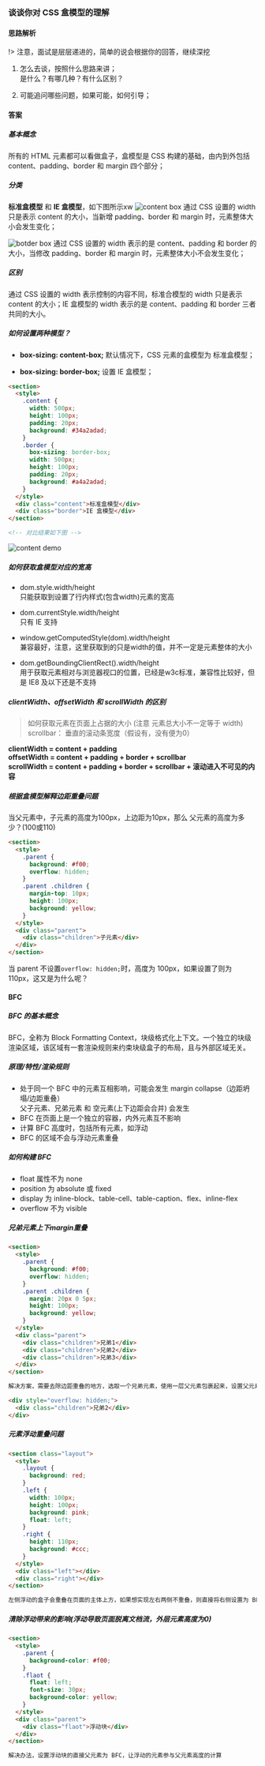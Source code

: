 ### 谈谈你对 CSS 盒模型的理解

#### 思路解析
!> 注意，面试是层层递进的，简单的说会根据你的回答，继续深挖
1. 怎么去谈，按照什么思路来讲；  
  是什么？有哪几种？有什么区别？

2. 可能追问哪些问题，如果可能，如何引导；

#### 答案
##### 基本概念  
  所有的 HTML 元素都可以看做盒子，盒模型是 CSS 构建的基础，由内到外包括 content、padding、border 和 margin 四个部分；

##### 分类  
  **标准盒模型** 和 **IE 盒模型**，如下图所示xw
![content box](/interview/images/content-box.png)
通过 CSS 设置的 width 只是表示 content 的大小，当新增 padding、border 和 margin 时，元素整体大小会发生变化；

![botder box](/interview/images/border-box.png)
通过 CSS 设置的 width 表示的是 content、padding 和 border 的大小，当修改 padding、border 和 margin 时，元素整体大小不会发生变化；

##### 区别
通过 CSS 设置的 width 表示控制的内容不同，标准合模型的 width 只是表示 content 的大小；IE 盒模型的 width 表示的是 content、padding 和 border 三者共同的大小。

##### 如何设置两种模型？
* **box-sizing: content-box;** 默认情况下，CSS 元素的盒模型为 标准盒模型；

* **box-sizing: border-box;** 设置 IE 盒模型；

```html
<section>
  <style>
    .content {
      width: 500px;
      height: 100px;
      padding: 20px;
      background: #34a2adad;
    }
    .border {
      box-sizing: border-box;
      width: 500px;
      height: 100px;
      padding: 20px;
      background: #a4a2adad;
    }
  </style>
  <div class="content">标准盒模型</div>
  <div class="border">IE 盒模型</div>
</section>

<!-- 对比结果如下图 -->
```
![content demo](/interview/images/compare-model.jpg)

##### 如何获取盒模型对应的宽高
* dom.style.width/height  
  只能获取到设置了行内样式(包含width)元素的宽高

* dom.currentStyle.width/height  
  只有 IE 支持

* window.getComputedStyle(dom).width/height  
  兼容最好，注意，这里获取到的只是width的值，并不一定是元素整体的大小

* dom.getBoundingClientRect().width/height  
  用于获取元素相对与浏览器视口的位置，已经是w3c标准，兼容性比较好，但是 IE8 及以下还是不支持
 

##### clientWidth、offsetWidth 和 scrollWidth 的区别
> 如何获取元素在页面上占据的大小 (注意 元素总大小不一定等于 width)   
scrollbar： 垂直的滚动条宽度（假设有，没有便为0）

**clientWidth = content + padding**  
**offsetWidth = content + padding + border + scrollbar**  
**scrollWidth = content + padding + border + scrollbar + 滚动进入不可见的内容** 


##### 根据盒模型解释边距重叠问题
当父元素中，子元素的高度为100px，上边距为10px，那么 父元素的高度为多少？(100或110)
```html
<section>
  <style>
    .parent {
      background: #f00;
      overflow: hidden;
    }
    .parent .children {
      margin-top: 10px;
      height: 100px;
      background: yellow;
    }
  </style>
  <div class="parent">
    <div class="children">子元素</div>
  </div>
</section>
```
当 parent 不设置`overflow: hidden;`时，高度为 100px，如果设置了则为 110px，这又是为什么呢？

#### BFC
##### BFC 的基本概念
BFC，全称为 Block Formatting Context，块级格式化上下文。一个独立的块级渲染区域，该区域有一套渲染规则来约束块级盒子的布局，且与外部区域无关。

##### 原理/特性/渲染规则
* 处于同一个 BFC 中的元素互相影响，可能会发生 margin collapse（边距坍塌/边距重叠）  
  父子元素、兄弟元素 和 空元素(上下边距会合并) 会发生
* BFC 在页面上是一个独立的容器，内外元素互不影响
* 计算 BFC 高度时，包括所有元素，如浮动
* BFC 的区域不会与浮动元素重叠

##### 如何构建 BFC
* float 属性不为 none
* position 为 absolute 或 fixed
* display 为 inline-block、table-cell、table-caption、flex、inline-flex
* overflow 不为 visible

##### 兄弟元素上下margin重叠
```html
<section>
  <style>
    .parent {
      background: #f00;
      overflow: hidden;
    }
    .parent .children {
      margin: 20px 0 5px;
      height: 100px;
      background: yellow;
    }
  </style>
  <div class="parent">
    <div class="children">兄弟1</div>
    <div class="children">兄弟2</div>
    <div class="children">兄弟3</div>
  </div>
</section>

解决方案，需要去除边距重叠的地方，选取一个兄弟元素，使用一层父元素包裹起来，设置父元素为 BFC 即可解决

<div style="overflow: hidden;">
  <div class="children">兄弟2</div>
</div>
```

##### 元素浮动重叠问题
```html
<section class="layout">
  <style>
    .layout {
      background: red;
    }
    .left {
      width: 100px;
      height: 100px;
      background: pink;
      float: left;
    }
    .right {
      height: 110px;
      background: #ccc;
    }
  </style>
  <div class="left"></div>
  <div class="right"></div>
</section>

左侧浮动的盒子会重叠在页面的主体上方，如果想实现左右两侧不重叠，则直接将右侧设置为 BFC 即可
```

##### 清除浮动带来的影响(浮动导致页面脱离文档流，外层元素高度为0)
```html
<section>
  <style>
    .parent {
      background-color: #f00;
    }
    .flaot {
      float: left;
      font-size: 30px;
      background-color: yellow;
    }
  </style>
  <div class="parent">
    <div class="flaot">浮动块</div>
  </div>
</section>

解决办法，设置浮动块的直接父元素为 BFC，让浮动的元素参与父元素高度的计算
```
